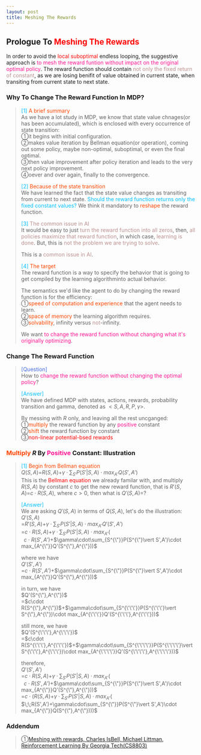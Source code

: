 ```yaml
---
layout: post
title: Meshing The Rewards
---
```


## Prologue To <font color="Red">Meshing The Rewards</font>
<p class="message">
In order to avoid the <font color="Red">local suboptimal</font> endless looping, the suggestive approach is <font color="DeepPink">to mesh the reward funtion without impact on the original optimal policy</font>.  The reward function should contain <font color="RosyBrown">not only the fixed return of constant</font>, as we are losing benifit of value obtained in current state, when transiting from current state to next state.  
</p>

### Why To Change The Reward Function In MDP?
><font color="DeepSkyBlue">[1]</font>
><font color="OrangeRed">A brief summary</font>  
>As we have a lot study in MDP, we know that state value chnages(or has been accumulated), which is enclosed with every occurrence of state transition:  
>&#10112;it begins with initial configuration.  
>&#10113;makes value iteration by Bellman equation(or operation), coming out some policy, maybe non-optimal, suboptimal, or even the final optimal.  
>&#10114;then value improvement after policy iteration and leads to the very next policy improvement.  
>&#10115;oever and over again, finally to the convergence.  
>
><font color="DeepSkyBlue">[2]</font>
><font color="OrangeRed">Because of the state transition</font>  
>We have learned the fact that the state value changes as transiting from current to next state.  <font color="DeepSkyBlue">Should the reward function returns only the fixed constant values?</font>  We think it mandatory to <font color="OrangeRed">reshape</font> the reward function.  
>
><font color="DeepSkyBlue">[3]</font>
><font color="RosyBrown">The common issue in AI</font>  
>It would be easy to just <font color="RosyBrown">turn the reward function into all zeros</font>, then, <font color="RosyBrown">all policies maximize that reward function</font>, in which case, <font color="RosyBrown">learning is done</font>.  But, this is <font color="RosyBrown">not the problem we are trying to solve</font>.  
>
>This is a <font color="RosyBrown">common issue in AI</font>.
>
><font color="DeepSkyBlue">[4]</font>
><font color="OrangeRed">The target</font>  
>The reward function is a way to specify the behavior that is going to get compiled by the learning algorithminto actual behavior.  
>
>The semantics we'd like the agent to do by changing the reward function is for the efficiency:  
>&#10112;<font color="OrangeRed">speed of computation and experience</font> that the agent needs to learn.  
>&#10113;<font color="OrangeRed">space of memory</font> the learning algorithm requires.  
>&#10114;<font color="OrangeRed">solvability</font>, infinity versus <font color="RosyBrown">not</font>-infinity.  
>
>We want <font color="DeepPink">to change the reward function without changing what it's originally optimizing</font>.  

### Change The Reward Function
><font color="RoyalBlue">[Question]</font>  
>How to <font color="DeepPink">change the reward function without changing the optimal policy</font>?  
>
><font color="DeepSkyBlue">[Answer]</font>  
>We have defined MDP with states, actions, rewards, probability transition and gamma, denoted as $<S,A,R,P,\gamma>$.  
>
>By messing with $R$ only, and leaving all the rest uncganged:  
>&#10112;<font color="OrangeRed">multiply</font> the reward function by any <font color="DeepPink">positive</font> constant  
>&#10113;<font color="OrangeRed">shift</font> the reward function by constant  
>&#10114;<font color="Red">non-linear potential-bsed rewards</font>  

### <font color="OrangeRed">Multiply</font> $R$ By <font color="DeepPink">Positive</font> Constant: Illustration
><font color="DeepSkyBlue">[1]</font>
><font color="OrangeRed">Begin from Bellman equation</font>  
>$Q(S,A)$=$R(S,A)$+$\gamma\cdot\sum_{S'}P(S'\vert S,A)\cdot max_{A'}Q(S',A')$  
>This is the <font color="Red">Bellman equation</font> we already familar with, and multiply $R(S,A)$ by constant $c$ to get the new reward function, that is $R'(S,A)$=$c\cdot R(S,A)$, where $c>0$, then what is $Q'(S,A)$=?  
>
><font color="DeepSkyBlue">[Answer]</font>  
>We are asking $Q'(S,A)$ in terms of $Q(S,A)$, let's do the illustration:  
>$Q'(S,A)$  
>=$R'(S,A)$+$\gamma\cdot\sum_{S'}P(S'\vert S,A)\cdot max_{A'}Q'(S',A')$  
>=$c\cdot R(S,A)$+$\gamma\cdot\sum_{S'}P(S'\vert S,A)\cdot max_{A'}($  
>$\;\;c\cdot R(S',A')$+$\gamma\cdot\sum_{S^{\"}}P(S^{\"}\vert S',A')\cdot max_{A^{\"}}Q'(S^{\"},A^{\"}))$  
>
>where we have  
>$Q'(S',A')$  
>=$c\cdot R(S',A')$+$\gamma\cdot\sum_{S^{\"}}P(S^{\"}\vert S',A')\cdot max_{A^{\"}}Q'(S^{\"},A^{\"}))$  
>
>in turn, we have  
>$Q'(S^{\"},A^{\"})$  
>=$c\cdot R(S^{\"},A^{\"})$+$\gamma\cdot\sum_{S^{\'\'\'}}P(S^{\'\'\'}\vert S^{\"},A^{\"})\cdot max_{A^{\'\'\'}}Q'(S^{\'\'\'},A^{\'\'\'}))$  
>
>still more, we have  
>$Q'(S^{\'\'\'},A^{\'\'\'})$  
>=$c\cdot R(S^{\'\'\'},A^{\'\'\'})$+$\gamma\cdot\sum_{S^{\'\'\'\'}}P(S^{\'\'\'\'}\vert S^{\'\'\'},A^{\'\'\'})\cdot max_{A^{\'\'\'\'}}Q'(S^{\'\'\'\'},A^{\'\'\'\'}))$  
>
>therefore,  
>$Q'(S',A')$  
>=$c\cdot R(S,A)$+$\gamma\cdot\sum_{S'}P(S'\vert S,A)\cdot max_{A'}($  
>$\;\;c\cdot R(S',A')$+$\gamma\cdot\sum_{S^{\"}}P(S^{\"}\vert S',A')\cdot max_{A^{\"}}Q'(S^{\"},A^{\"}))$  
>=$c\cdot (R(S,A)$+$\gamma\cdot\sum_{S'}P(S'\vert S,A)\cdot max_{A'}($  
>$\;\;R(S',A')+\gamma\cdot\sum_{S^{\"}}P(S^{\"}\vert S',A')\cdot max_{A^{\"}}Q(S^{\"},A^{\"})))$

### Addendum
>&#10112;[Meshing with rewards, Charles IsBell, Michael Littman, Reinforcement Learning By Georgia Tech(CS8803)](https://classroom.udacity.com/courses/ud600/lessons/4388428967/concepts/43556087730923)  

<!-- Γ -->
<!-- \Omega -->
<!-- \cap intersection -->
<!-- \cup union -->
<!-- \frac{\Gamma(k + n)}{\Gamma(n)} \frac{1}{r^k}  -->
<!-- \mbox{\large$\vert$}\nolimits_0^\infty -->
<!-- \vert_0^\infty -->
<!-- \vert_{0.5}^{\infty} -->
<!-- &prime; ′ -->
<!-- &Prime; ″ -->
<!-- $E\lbrack X\rbrack$ -->
<!-- \overline{X_n} -->
<!-- \underset{Succss}P -->
<!-- \frac{{\overline {X_n}}-\mu}{S/\sqrt n} -->
<!-- \lim_{t\rightarrow\infty} -->
<!-- \int_{0}^{a}\lambda\cdot e^{-\lambda\cdot t}\operatorname dt -->
<!-- \Leftrightarrow -->
<!-- \prod_{v\in V} -->
<!-- \subset -->
<!-- \subseteq -->
<!-- \varnothing -->
<!-- \perp -->
<!-- \overset\triangle= -->
<!-- \left|X\right| -->
<!-- \xrightarrow{r_t} -->
<!-- \left\|?\right\| => ||?||-->
<!-- \left|?\right| => |?|-->
<!-- \lbrack BQ\rbrack => [BQ] -->
<!-- \subset -->
<!-- \subseteq -->

<!-- Notes -->
<!-- <font color="OrangeRed">items, verb, to make it the focus, mathematic expression</font> -->
<!-- <font color="Red">KKT</font> -->
<!-- <font color="Red">SMO heuristics</font> -->
<!-- <font color="Red">F</font> distribution -->
<!-- <font color="Red">t</font> distribution -->
<!-- <font color="DeepSkyBlue">suggested item, soft item</font> -->
<!-- <font color="RoyalBlue">old alpha, quiz, example</font> -->
<!-- <font color="Green">new alpha</font> -->

<!-- <font color="#C20000">conclusion, finding</font> -->
<!-- <font color="DeepPink">positive conclusion, finding</font> -->
<!-- <font color="RosyBrown">negative conclusion, finding</font> -->

<!-- <font color="#00ADAD">policy</font> -->
<!-- <font color="#6100A8">full observable</font> -->
<!-- <font color="#FFAC12">partial observable</font> -->
<!-- <font color="#EB00EB">stochastic</font> -->
<!-- <font color="#8400E6">state transition</font> -->
<!-- <font color="#D600D6">discount factor gamma $\gamma$</font> -->
<!-- <font color="#D600D6">$V(S)$</font> -->
<!-- <font color="#9300FF">immediate reward R(S)</font> -->

<!-- ### <font color="RoyalBlue">Example</font>: Illustration By Rainy And Sunny Days In One Week -->
<!-- <font color="RoyalBlue">[Question]</font> -->
<!-- <font color="DeepSkyBlue">[Answer]</font> -->

<!-- <font color="Brown">Notes::mjtsai1974</font> -->

<!-- 
[1]Given the vehicles pass through a highway toll station is $6$ per minute, what is the probability that no cars within $30$ seconds?
><font color="DeepSkyBlue">[1]</font>
><font color="OrangeRed">Given the vehicles pass through a highway toll station is $6$ per minute, what is the probability that no cars within $30$ seconds?</font>  
-->

<!--
><font color="DeepSkyBlue">[Notes]</font>
><font color="OrangeRed">Why at this moment, the Poisson and exponential probability come out with different result?</font>  
-->

<!-- https://www.medcalc.org/manual/gamma_distribution_functions.php -->
<!-- https://www.statlect.com/probability-distributions/student-t-distribution#hid5 -->
<!-- http://www.wiris.com/editor/demo/en/ -->